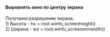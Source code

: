 #### Выровнять окно по центру экрана

Получаем разрешение экрана:  
1\) Высота - hs = root.winfo\_screenheight\(\)  
2\) Ширина - ws = root.winfo\_screenmmwidth\(\)

